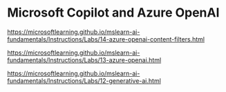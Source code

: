 # Microsoft Copilot and Azure OpenAI

https://microsoftlearning.github.io/mslearn-ai-fundamentals/Instructions/Labs/14-azure-openai-content-filters.html

https://microsoftlearning.github.io/mslearn-ai-fundamentals/Instructions/Labs/13-azure-openai.html

https://microsoftlearning.github.io/mslearn-ai-fundamentals/Instructions/Labs/12-generative-ai.html
